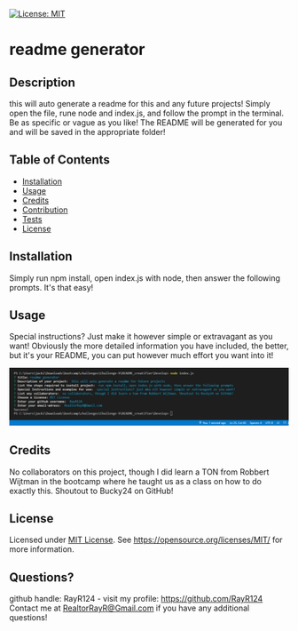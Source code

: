 [![License: MIT](https://img.shields.io/badge/License-MIT-yellow.svg)](https://opensource.org/licenses/MIT)

# readme generator

## Description
this will auto generate a readme for this and any future projects! Simply open the file, rune node and index.js, and follow the prompt in the terminal. Be as specific or vague as you like! The README will be generated for you and will be saved in the appropriate folder!

## Table of Contents
- [Installation](#installation)
- [Usage](#usage)
- [Credits](#credits)
- [Contribution](#contribution)
- [Tests](#tests)
- [License](#license)

## Installation
Simply run npm install, open index.js with node, then answer the following prompts. It's that easy!

## Usage
Special instructions? Just make it however simple or extravagant as you want! Obviously the more detailed information you have included, the better, but it's your README, you can put however much effort you want into it!

![screengrab](./assets/readme_gen_screenshot.png "generated in realtime")

## Credits
No collaborators on this project, though I did learn a TON from Robbert Wijtman in the bootcamp where he taught us as a class on how to do exactly this. Shoutout to Bucky24 on GitHub!

## License
Licensed under <a href="https://opensource.org/licenses/MIT/">MIT License<a>.
See https://opensource.org/licenses/MIT/ for more information.

## Questions?

github handle: RayR124 - visit my profile: https://github.com/RayR124<br>
Contact me at RealtorRayR@Gmail.com if you have any additional questions!
